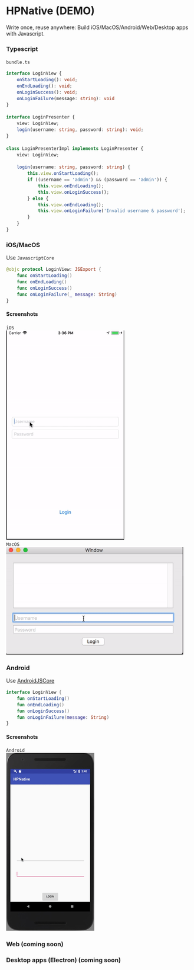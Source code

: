 # HPNative (DEMO)

Write once, reuse anywhere: Build iOS/MacOS/Android/Web/Desktop apps with Javascript.

### Typescript
`bundle.ts`
```Typescript
interface LoginView { 
    onStartLoading(): void;
    onEndLoading(): void;
    onLoginSuccess(): void;
    onLoginFailure(message: string): void
}

interface LoginPresenter { 
    view: LoginView;
    login(username: string, password: string): void;
}

class LoginPresenterImpl implements LoginPresenter { 
    view: LoginView;

    login(username: string, password: string) { 
        this.view.onStartLoading();
        if ((username == 'admin') && (password == 'admin')) { 
            this.view.onEndLoading();
            this.view.onLoginSuccess();
        } else { 
            this.view.onEndLoading();
            this.view.onLoginFailure('Invalid username & password');
        }
    }
}
```
### iOS/MacOS
Use `JavascriptCore`
```Swift
@objc protocol LoginView: JSExport {
    func onStartLoading()
    func onEndLoading()
    func onLoginSuccess()
    func onLoginFailure(_ message: String)
}
```

#### Screenshots
`iOS`
</br>
![alt tag](https://github.com/akzuki/HPNative/blob/master/Screenshots/hpnative_ios.gif)
</br>
`MacOS`
</br>
![alt tag](https://github.com/akzuki/HPNative/blob/master/Screenshots/hpnative_macos.gif)
</br>

### Android
Use [AndroidJSCore](https://github.com/ericwlange/AndroidJSCore)
```Kotlin
interface LoginView {
    fun onStartLoading()
    fun onEndLoading()
    fun onLoginSuccess()
    fun onLoginFailure(message: String)
}
```

#### Screenshots
`Android`
</br>
![alt tag](https://github.com/akzuki/HPNative/blob/master/Screenshots/hpnative_android.gif)

### Web (coming soon)

### Desktop apps (Electron) (coming soon)
